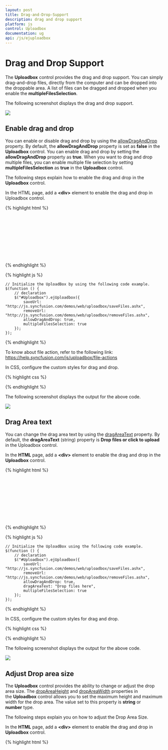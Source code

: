 ```yaml
---
layout: post
title: Drag-and-Drop-Support
description: drag and drop support
platform: js
control: Uploadbox
documentation: ug
api: /js/ejuploadbox
---
```


# Drag and Drop Support

The **Uploadbox** control provides the drag and drop support. You can simply drag-and-drop files, directly from the computer and can be dropped into the droppable area. A list of files can be dragged and dropped when you enable the **multipleFilesSelection**.

The following screenshot displays the drag and drop support.



![](/js/UploadBox/Drag-and-Drop-Support_images/Drag-and-Drop-Support_img1.png) 

## Enable drag and drop 

You can enable or disable drag and drop by using the [allowDragAndDrop](https://help.syncfusion.com/api/js/ejuploadbox#members:allowdraganddrop) property. By default, the **allowDragAndDrop** property is set as **false** in the **Uploadbox** control. You can enable drag and drop by setting the **allowDragAndDrop** property as **true**. When you want to drag and drop multiple files, you can enable multiple file selection by setting **multipleFilesSelection** as **true** in the **Uploadbox** control.

The following steps explain how to enable the drag and drop in the **Uploadbox** control.

In the HTML page, add a **&lt;div&gt;** element to enable the drag and drop in Uploadbox control.

{% highlight html %}


<div class="frame">
    <div class="control">
        <div id="Uploadbox"></div>
    </div>
</div>


{% endhighlight %}


{% highlight js %}

    // Initialize the UploadBox by using the following code example.
    $(function () {
        // declaration
        $("#Uploadbox").ejUploadbox({
            saveUrl: "http://js.syncfusion.com/demos/web/uploadbox/saveFiles.ashx",
            removeUrl: "http://js.syncfusion.com/demos/web/uploadbox/removeFiles.ashx",
            allowDragAndDrop: true,
            multipleFilesSelection: true
        });
    });


{% endhighlight %}

To know about file action, refer to the following link: <https://help.syncfusion.com/js/uploadbox/file-actions>

In CSS, configure the custom styles for drag and drop.

{% highlight css %}

<style>
    .frame {
        width: 500px;
        height: 100px;
        margin-top: 10%;
    }

    .control {
        width: 100%;
        height: 100%;
    }
</style>


{% endhighlight %}



The following screenshot displays the output for the above code.

![](/js/UploadBox/Drag-and-Drop-Support_images/Drag-and-Drop-Support_img2.png) 

## Drag Area text

You can change the drag area text by using the [dragAreaText](https://help.syncfusion.com/api/js/ejuploadbox#members:allowdraganddrop) property.  By default, the **dragAreaText** (string) property is **Drop files or click to upload** in the Uploadbox control.

In the **HTML** page, add a **&lt;div&gt;** element to enable the drag and drop in the **Uploadbox** control.

{% highlight html %}


<div class="frame">
    <div class="control">
        <div id="Uploadbox"></div>
    </div>
</div>


{% endhighlight %}

{% highlight js %}


    // Initialize the UploadBox using the following code example.
    $(function () {
        // declaration
        $("#Uploadbox").ejUploadbox({
            saveUrl: "http://js.syncfusion.com/demos/web/uploadbox/saveFiles.ashx",
            removeUrl: "http://js.syncfusion.com/demos/web/uploadbox/removeFiles.ashx",
            allowDragAndDrop: true,
            dragAreaText: "Drop files here",
            multipleFilesSelection: true
        });
    });


{% endhighlight %}

In CSS, configure the custom styles for drag and drop.

{% highlight css %}


<style>
    .frame {
        width: 500px;
        height: 100px;
        margin-top: 10%;
    }

    .control {
        width: 100%;
        height: 100%;
    }
</style>


{% endhighlight %}



 The following screenshot displays the output for the above code.

![](/js/UploadBox/Drag-and-Drop-Support_images/Drag-and-Drop-Support_img3.png) 

## Adjust Drop area size

The **Uploadbox** control provides the ability to change or adjust the drop area size. The [dropAreaHeight](https://help.syncfusion.com/api/js/ejuploadbox#members:dropareaheight) and [dropAreaWidth](https://help.syncfusion.com/api/js/ejuploadbox#members:dropareawidth) properties in the **Uploadbox** control allows you to set the maximum height and maximum width for the drop area. The value set to this property is **string** or **number** type.

The following steps explain you on how to adjust the Drop Area Size.

In the **HTML** page, add a **&lt;div&gt;** element to enable the drag and drop in **Uploadbox** control.

{% highlight html %}

<div class="control">
    <div id="Uploadbox"></div>
</div>

{% endhighlight %}

{% highlight js %}

    // Initialize the Uploadbox using the following code example.
    $(function () {
        // declaration
        $("#Uploadbox").ejUploadbox({
            saveUrl: "http://js.syncfusion.com/demos/web/uploadbox/saveFiles.ashx",
            removeUrl: "http://js.syncfusion.com/demos/web/uploadbox/removeFiles.ashx",
            allowDragAndDrop: true,
            multipleFilesSelection: true,
            dropAreaHeight: "300px",
            dropAreaWidth: "600px"
        });
    });


{% endhighlight %}

The following screenshot displays the output for the above code.

![](/js/UploadBox/Drag-and-Drop-Support_images/Drag-and-Drop-Support_img4.png) 

## Drop area with Browse button behavior

You can click anywhere in the droppable area to browse and upload the files. The droppable area behaves like a browse button.

### Droppable area behavior

Enable the **allowDragAndDrop** property to achieve this feature. Next, set the [showBrowseButton](https://help.syncfusion.com/api/js/ejuploadbox#members:showbrowsebutton) as **false** in Uploadbox Control.

The following steps explain the droppable area containing the browse button behavior.

In the **HTML** page, add a **&lt;div&gt;** element to enable drag and drop in the **Uploadbox** control.

{% highlight html %}

<div class="frame">
    <div class="control">
        <div id="Uploadbox"></div>
    </div>
</div>


{% endhighlight %}

{% highlight js %}


    // Initialize the Uploadbox by using the following code example.
    $(function () {
        // declaration
        $("#Uploadbox").ejUploadbox({
            saveUrl: "http://js.syncfusion.com/demos/web/uploadbox/saveFiles.ashx",
            removeUrl: "http://js.syncfusion.com/demos/web/uploadbox/removeFiles.ashx",
            allowDragAndDrop: true,
            showBrowseButton: false,
            multipleFilesSelection: true
        });
    });


{% endhighlight %}

In CSS, configure the custom styles for drag and drop.

{% highlight css %}


<style>
    .frame {
        width: 500px;
        height: 100px;
        margin-top: 10%;
    }

    .control {
        width: 100%;
        height: 100%;
    }
</style>


{% endhighlight %}



The following screenshot displays the output for the above code.



![](/js/UploadBox/Drag-and-Drop-Support_images/Drag-and-Drop-Support_img5.png) 

